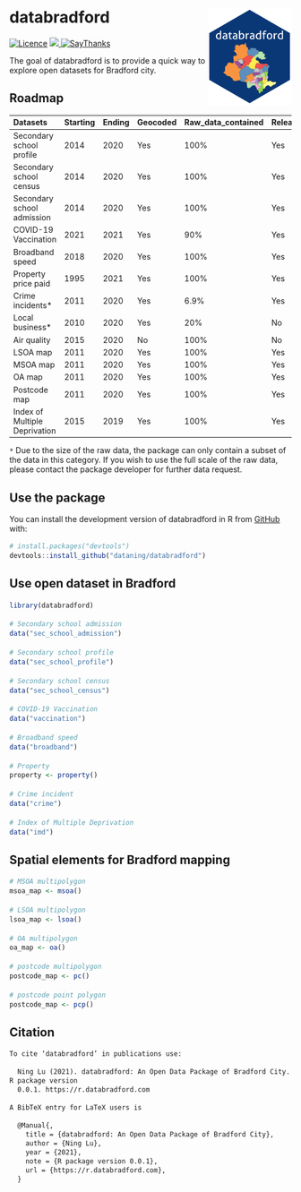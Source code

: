 
<!-- README.md is generated from README.Rmd. Please edit that file -->

# databradford <img src="man/figures/logo.png" align="right" width = 150/>

<!-- badges: start -->
</tr>
</thead>
<tbody>
<tr class="odd">
<td align="left">
<a href="https://opensource.org/licenses/MIT"><img src="https://img.shields.io/badge/License-MIT-yellow.svg" alt="Licence"></a>
</td>
<td align="left">
<a href="https://codecov.io/gh/dataning/databradford">
<img src="https://codecov.io/gh/dataning/databradford/branch/master/graph/badge.svg?token=W1J9I2X338"/>
</a>
</td>
</tr>
<tr class="odd">
<td align="left">
<a href="https://saythanks.io/to/datalulu%40gmail.com"><img src="https://img.shields.io/badge/Say%20Thanks-!-1EAEDB.svg" alt="SayThanks"></a>
</td>
</tr>
</tbody>
</table>

<br>

<!-- badges: end -->

The goal of databradford is to provide a quick way to explore open
datasets for Bradford city.

## Roadmap

| Datasets                      | Starting | Ending | Geocoded | Raw_data_contained | Released |
|:------------------------------|:---------|:-------|:---------|:-------------------|:---------|
| Secondary school profile      | 2014     | 2020   | Yes      | 100%               | Yes      |
| Secondary school census       | 2014     | 2020   | Yes      | 100%               | Yes      |
| Secondary school admission    | 2014     | 2020   | Yes      | 100%               | Yes      |
| COVID-19 Vaccination          | 2021     | 2021   | Yes      | 90%                | Yes      |
| Broadband speed               | 2018     | 2020   | Yes      | 100%               | Yes      |
| Property price paid           | 1995     | 2021   | Yes      | 100%               | Yes      |
| Crime incidents\*             | 2011     | 2020   | Yes      | 6.9%               | Yes      |
| Local business\*              | 2010     | 2020   | Yes      | 20%                | No       |
| Air quality                   | 2015     | 2020   | No       | 100%               | No       |
| LSOA map                      | 2011     | 2020   | Yes      | 100%               | Yes      |
| MSOA map                      | 2011     | 2020   | Yes      | 100%               | Yes      |
| OA map                        | 2011     | 2020   | Yes      | 100%               | Yes      |
| Postcode map                  | 2011     | 2020   | Yes      | 100%               | Yes      |
| Index of Multiple Deprivation | 2015     | 2019   | Yes      | 100%               | Yes      |

`*` Due to the size of the raw data, the package can only contain a
subset of the data in this category. If you wish to use the full scale
of the raw data, please contact the package developer for further data
request.

## Use the package

You can install the development version of databradford in R from
[GitHub](https://github.com/) with:

``` r
# install.packages("devtools")
devtools::install_github("dataning/databradford")
```

## Use open dataset in Bradford

``` r
library(databradford)

# Secondary school admission
data("sec_school_admission")

# Secondary school profile
data("sec_school_profile")

# Secondary school census
data("sec_school_census")

# COVID-19 Vaccination
data("vaccination")

# Broadband speed
data("broadband")

# Property
property <- property()

# Crime incident
data("crime")

# Index of Multiple Deprivation
data("imd")
```

## Spatial elements for Bradford mapping

``` r
# MSOA multipolygon
msoa_map <- msoa()

# LSOA multipolygon
lsoa_map <- lsoa()

# OA multipolygon
oa_map <- oa()

# postcode multipolygon
postcode_map <- pc()

# postcode point polygon
postcode_map <- pcp()
```

## Citation

    To cite ‘databradford’ in publications use:

      Ning Lu (2021). databradford: An Open Data Package of Bradford City. R package version
      0.0.1. https://r.databradford.com

    A BibTeX entry for LaTeX users is

      @Manual{,
        title = {databradford: An Open Data Package of Bradford City},
        author = {Ning Lu},
        year = {2021},
        note = {R package version 0.0.1},
        url = {https://r.databradford.com},
      }
